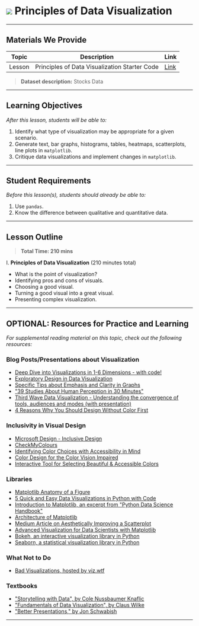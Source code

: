 # ![](https://ga-dash.s3.amazonaws.com/production/assets/logo-9f88ae6c9c3871690e33280fcf557f33.png) Principles of Data Visualization

---

## Materials We Provide


| Topic | Description | Link |
| --- | --- | --- |
| Lesson | Principles of Data Visualization Starter Code | [Link](./starter-code.ipynb)|

> **Dataset description:** Stocks Data

---

## Learning Objectives

*After this lesson, students will be able to:*

1. Identify what type of visualization may be appropriate for a given scenario.
2. Generate text, bar graphs, histograms, tables, heatmaps, scatterplots, line plots in `matplotlib`.
3. Critique data visualizations and implement changes in `matplotlib`.

---

## Student Requirements

*Before this lesson(s), students should already be able to:*

1. Use `pandas`.
2. Know the difference between qualitative and quantitative data.

---

## Lesson Outline

> **Total Time: 210 mins**

I. **Principles of Data Visualization** (210 minutes total)
- What is the point of visualization?
- Identifying pros and cons of visuals.
- Choosing a good visual.
- Turning a good visual into a great visual.
- Presenting complex visualization.

---

## OPTIONAL: Resources for Practice and Learning

*For supplemental reading material on this topic, check out the following resources:*

### Blog Posts/Presentations about Visualization
- [Deep Dive into Visualizations in 1-6 Dimensions - with code!](https://medium.com/swlh/effective-visualization-of-multi-dimensional-data-a-hands-on-approach-b48f36a56ee8)
- [Exploratory Design in Data Visualization](https://towardsdatascience.com/exploratory-design-in-data-visualization-87bc60ce7f04)
- [Specific Tips about Emphasis and Clarity in Graphs](https://www.slideshare.net/harriken/data-vizualization-tips)
- ["39 Studies About Human Perception in 30 Minutes"](https://medium.com/@kennelliott/39-studies-about-human-perception-in-30-minutes-4728f9e31a73)
- [Third Wave Data Visualization - Understanding the convergence of tools, audiences and modes (with presentation)](https://medium.com/data-visualization-society/3rd-wave-data-visualization-824c5dc84967)
- [4 Reasons Why You Should Design Without Color First](https://medium.com/devsdesign/4-reasons-why-you-should-design-without-color-first-c0e38180f689)

### Inclusivity in Visual Design
- [Microsoft Design - Inclusive Design](https://www.microsoft.com/design/inclusive/)
- [CheckMyColours](http://www.checkmycolours.com/)
- [Identifying Color Choices with Accessibility in Mind](https://twitter.com/sarasoueidan/status/1093184474353975297?s=21)
- [Color Design for the Color Vision Impaired](https://cartographicperspectives.org/index.php/journal/article/view/cp58-jenny-kelso/332)
- [Interactive Tool for Selecting Beautiful & Accessible Colors](https://twitter.com/sarasoueidan/status/1093184474353975297?s=21)

### Libraries
- [Matplotlib Anatomy of a Figure](https://matplotlib.org/examples/showcase/anatomy.html)
- [5 Quick and Easy Data Visualizations in Python with Code](https://towardsdatascience.com/5-quick-and-easy-data-visualizations-in-python-with-code-a2284bae952f)
- [Introduction to Matplotlib, an excerpt from "Python Data Science Handbook"](https://jakevdp.github.io/PythonDataScienceHandbook/04.00-introduction-to-matplotlib.html)
- [Architecture of Matplotlib](http://www.aosabook.org/en/matplotlib.html)
- [Medium Article on Aesthetically Improving a Scatterplot](https://towardsdatascience.com/customizing-plots-with-python-matplotlib-bcf02691931f)
- [Advanced Visualization for Data Scientists with Matplotlib](https://medium.com/sfu-big-data/advanced-visualization-for-data-scientists-with-matplotlib-15c28863c41c)
- [Bokeh, an interactive visualization library in Python](https://bokeh.pydata.org/)
- [Seaborn, a statistical visualization library in Python](https://seaborn.pydata.org/)

### What Not to Do
- [Bad Visualizations, hosted by viz.wtf](http://viz.wtf/)

### Textbooks
- ["Storytelling with Data", by Cole Nussbaumer Knaflic](http://www.storytellingwithdata.com/)
- ["Fundamentals of Data Visualization", by Claus Wilke](https://serialmentor.com/dataviz/)
- ["Better Presentations," by Jon Schwabish](https://policyviz.com/better-presentations/)

---
